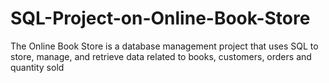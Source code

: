 # SQL-Project-on-Online-Book-Store
The Online Book Store is a database management project that uses SQL to store, manage, and retrieve data related to books, customers, orders and quantity sold 
